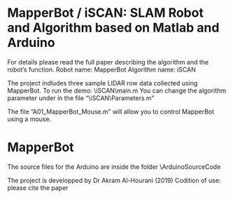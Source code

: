 # MapperBot / iSCAN: SLAM Robot and Algorithm based on Matlab and Arduino


For details please read the full paper describing the  algorithm and the robot’s function.
Robot name: MapperBot
Algorithm name: iSCAN

The project indludes three sample LIDAR row data collected using MapperBot.
To run the demo: \iSCAN\main.m 
You can change the algorithm parameter under in the file “\iSCAN\Parameters.m”

The file “A01_MapperBot_Mouse.m” will allow you to control MapperBot using a mouse.

# MapperBot
The source files for the Arduino are inside the folder \ArduinoSourceCode

The project is developped by Dr Akram Al-Hourani (2019)
Codition of use: please cite the paper
